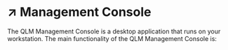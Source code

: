 # ↗ Management Console

The QLM Management Console is a desktop application that runs on your workstation. The main functionality of the QLM Management Console is:

